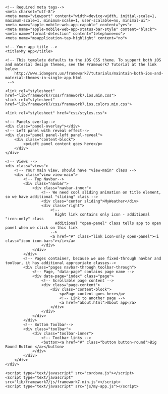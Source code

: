 <!DOCTYPE html>
<html>
<head>
    <!--
        Customize this policy to fit your own app's needs. For more guidance, see:
            https://github.com/apache/cordova-plugin-whitelist/blob/master/README.md#content-security-policy
        Some notes:
            * gap: is required only on iOS (when using UIWebView) and is needed for JS->native communication
            * https://ssl.gstatic.com is required only on Android and is needed for TalkBack to function properly
            * Disables use of inline scripts in order to mitigate risk of XSS vulnerabilities. To change this:
                * Enable inline JS: add 'unsafe-inline' to default-src
        -->
    <meta http-equiv="Content-Security-Policy" content="default-src 'self' data: gap: https://ssl.gstatic.com 'unsafe-eval'; style-src 'self' 'unsafe-inline'; media-src *">

    <!-- Required meta tags-->
    <meta charset="utf-8">
    <meta name="viewport" content="width=device-width, initial-scale=1, maximum-scale=1, minimum-scale=1, user-scalable=no, minimal-ui">
    <meta name="apple-mobile-web-app-capable" content="yes">
    <meta name="apple-mobile-web-app-status-bar-style" content="black">
    <meta name="format-detection" content="telephone=no">
    <meta name="msapplication-tap-highlight" content="no">

    <!-- Your app title -->
    <title>My App</title>

    <!-- This template defaults to the iOS CSS theme. To support both iOS and material design themes, see the Framework7 Tutorial at the link below:
        http://www.idangero.us/framework7/tutorials/maintain-both-ios-and-material-themes-in-single-app.html
     -->

    <link rel="stylesheet" href="lib/framework7/css/framework7.ios.min.css">
    <link rel="stylesheet" href="lib/framework7/css/framework7.ios.colors.min.css">

    <link rel="stylesheet" href="css/styles.css">
</head>

<body>
    <!-- Status bar overlay for full screen mode (PhoneGap) -->
    <div class="statusbar-overlay"></div>

    <!-- Panels overlay-->
    <div class="panel-overlay"></div>
    <!-- Left panel with reveal effect-->
    <div class="panel panel-left panel-reveal">
        <div class="content-block">
            <p>Left panel content goes here</p>
        </div>
    </div>

    <!-- Views -->
    <div class="views">
        <!-- Your main view, should have "view-main" class -->
        <div class="view view-main">
            <!-- Top Navbar-->
            <div class="navbar">
                <div class="navbar-inner">
                    <!-- We need cool sliding animation on title element, so we have additional "sliding" class -->
                    <div class="center sliding">MyWeather</div>
                    <div class="right">
                        <!--
                          Right link contains only icon - additional "icon-only" class
                          Additional "open-panel" class tells app to open panel when we click on this link
                        -->
                        <a href="#" class="link icon-only open-panel"><i class="icon icon-bars"></i></a>
                    </div>
                </div>
            </div>
            <!-- Pages container, because we use fixed-through navbar and toolbar, it has additional appropriate classes-->
            <div class="pages navbar-through toolbar-through">
                <!-- Page, "data-page" contains page name -->
                <div data-page="index" class="page">
                    <!-- Scrollable page content -->
                    <div class="page-content">
                        <div class="content-block">
                            <p>Page content goes here</p>
                            <!-- Link to another page -->
                            <a href="about.html">About app</a>
                        </div>
                    </div>
                </div>
            </div>
            <!-- Bottom Toolbar-->
            <div class="toolbar">
                <div class="toolbar-inner">
                    <!-- Toolbar links -->
                    <button><a href="#" class="button button-round">Big Round Button </a></button>
                </div>
            </div>
        </div>
    </div>

    <script type="text/javascript" src="cordova.js"></script>
    <script type="text/javascript" src="lib/framework7/js/framework7.min.js"></script>
    <script type="text/javascript" src="js/my-app.js"></script>
</body>

</html>
